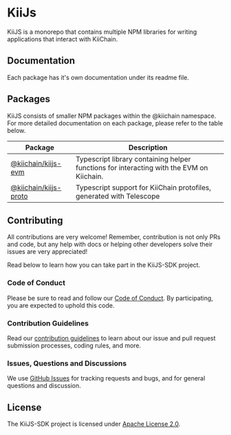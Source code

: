 # KiiJs

KiiJS is a monorepo that contains multiple NPM libraries for writing applications that interact with KiiChain.

## Documentation

Each package has it's own documentation under its readme file.

## Packages

KiiJS consists of smaller NPM packages within the @kiichain namespace. For more detailed documentation on each package, please refer to the table below.

| Package                                                 | Description                                                                                                                     |
|---------------------------------------------------------|---------------------------------------------------------------------------------------------------------------------------------|
| [@kiichain/kiijs-evm](packages/evm)                             | Typescript library containing helper functions for interacting with the EVM on Kiichain.                                             |
| [@kiichain/kiijs-proto](packages/proto)               | Typescript support for KiiChain protofiles, generated with Telescope                                   |                                                                  |

## Contributing

All contributions are very welcome! Remember, contribution is not only PRs and code, but any help with docs or helping other developers solve their issues are very appreciated!

Read below to learn how you can take part in the KiiJS-SDK project.

### Code of Conduct

Please be sure to read and follow our [Code of Conduct][coc]. By participating, you are expected to uphold this code.

### Contribution Guidelines

Read our [contribution guidelines][contributing] to learn about our issue and pull request submission processes, coding rules, and more.

### Issues, Questions and Discussions

We use [GitHub Issues][issues] for tracking requests and bugs, and for general questions and discussion.

## License

The KiiJS-SDK project is licensed under [Apache License 2.0][license].

[contributing]: ./CONTRIBUTING.md
[coc]: ./CODE_OF_CONDUCT.md
[issues]: https://github.com/KiiChain/kiijs-sdk/issues
[license]: ./LICENSE